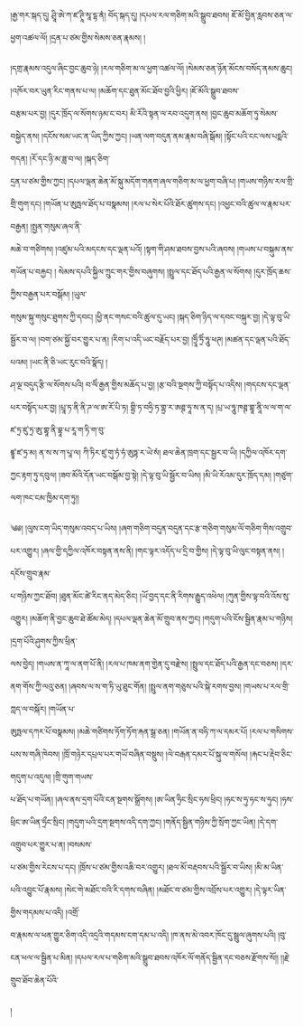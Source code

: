 ﻿  
།རྒྱ་གར་སྐད་དུ། ཤྲཱི་ཨེ་ཀ་ཛ་ཊཱི་སཱ་དྷ་ནཾ། བོད་སྐད་དུ། །དཔལ་རལ་གཅིག་མའི་སྒྲུབ་ཐབས། ཇོ་མོ་བྱིན་རླབས་ཅན་ལ་ཕྱག་འཚལ་ལོ། །དྲན་པ་ཙམ་གྱིས་སེམས་ཅན་རྣམས། །  
  
།དགྲ་རྣམས་འདུལ་ཞིང་བྱང་ཆུབ་ཉེ། །རལ་གཅིག་མ་ལ་ཕྱག་འཚལ་ལོ། །སེམས་ཅན་ཉོན་མོངས་བསོད་ནམས་ཆུང། །འཁོར་བར་ཡུན་རིང་གནས་པ་ལ། །མཆོག་དང་ཐུན་མོང་ཐོབ་བྱའི་ཕྱིར། །ཇོ་མོའི་སྒྲུབ་ཐབས་  
བརྩམ་པར་བྱ། །དུར་ཁྲོད་ལ་སོགས་ཉམ་ང་བར། མི་རོའི་སྟན་ལ་རབ་འདུག་ནས། །བྱང་ཆུབ་མཆོག་ཏུ་སེམས་བསྐྱེད་ནས། །དངོས་སམ་ཡང་ན་ཡིད་ཀྱིས་ཀྱང། །ཡན་ལག་བདུན་ནམ་རྣམ་བཞི་སྒོམ། །སྟོང་པའི་ངང་ལས་པདྨའི་གདན། །རོ་དང་ཉི་མ་ཟླ་བ་ལ། །སྐད་ཅིག་  
དྲན་པ་ཙམ་གྱིས་ཀྱང། །དཔལ་ལྡན་ཆེན་མོ་སྐུ་མདོག་གནག་ཞལ་གཅིག་མ་ལ་ཕྱག་བཞི་པ། །གཡས་གཉིས་རལ་གྲི་གྲི་གུག་དང། །གཡོན་པ་ཨུཏྤལ་ཐོད་པ་བསྣམས། །རལ་པ་སེར་པོའི་ཐོར་ཚུགས་དང། །འཕྱང་བའི་ཚུལ་ལ་རྣམ་པར་བརྒྱན། །སྤྱན་གསུམ་ཞལ་ནི་  
མཆེ་བ་གཙིགས། །འཛུམ་པའི་མདངས་དང་ལྡན་པའོ། །སྟག་གི་ཤམ་ཐབས་བྱས་པའི་ཞབས། །གཡས་པ་བསྐུམ་ནས་གཡོན་པ་བརྐྱང། ། སེམས་དཔའི་སྐྱིལ་ཀྲུང་གར་གྱིས་བཞུགས། །སྤྲུལ་དང་ཐོད་པའི་རྒྱན་ལ་སོགས། །དུར་ཁྲོད་ཆས་ཀྱིས་བརྒྱན་པར་བསྒོམ། །ཡུལ་  
གསུམ་སྐུ་གསུང་ཐུགས་ཀྱི་དབང། །ཕྱི་ནང་གསང་བའི་ཚུལ་དུ་ཡང། །སྐད་ཅིག་ཉིད་ལ་དབང་བསྐུར་བྱ། །དེ་ལྟ་བུ་ཡི་སྦྱོར་བ་ལ། །བག་ཙམ་སྐྱོ་བར་གྱུར་པ་ན། །རིག་པ་འདི་ཡང་བརྗོད་པར་བྱ། །ཧྲཱིཾ་ཏྲིཾ་ཧཱུ་ཕཊ། །མཚན་དང་ལྡན་པའི་ཐོད་པའམ། །ཡང་ནི་ཅི་ཡང་རུང་བའི་སྣོད། །  
ཤ་ལྔ་བདུད་རྩི་ལ་སོགས་པའི། བ་ལིཾ་རྒྱན་གྱིས་མཆོད་པ་བྱ། །རྩ་བའི་སྔགས་ཀྱི་བསྟོད་པ་འདིས། །གདངས་དང་ལྡན་པར་བསྟོད་པར་བྱ། །པྲཱ་ཏ་ནི་ནི་ཌ་ལ་ཨ་རོ་པི་ཏ། གྷྲི་ཏ་བཧྲི་ཏ་གྷྲ་ར་ཨཊྚ་ཧཱ་ས་ན་ད། །པྲ་ཡ་ཧཱུ་ཁཊྚ་གྷཱ་ནཱི་ལ་ལ་ག་ལ་ཛ་ཏྲ་ཛུ་ཏྲ་ཨུ་གྷཱ་ནི་བྷཱ་པ་རཱ་ག་ཏི་ག་བུ་  
ཛྙཱ་ཛ་ཏྲ་མ། ན་ས་ས་ཀ་པཱ་ལ། ཀི་ཏིར་ཛུ་གུ་ཏཾ་ཧཾ་ཨུཏྟ་ར་ཡེ་སཾ། ཐལ་ཆེན་ཁྲག་དང་སྦྱར་བ་ཡི། །དཀྱིལ་འཁོར་དག་ཀྱང་རྟག་ཏུ་དབུལ། །ཟབ་མོའི་དོན་ཡང་བསྒོམ་བྱ་སྟེ། །དེ་ལྟ་བུ་ཡི་སྦྱོར་བ་ཡིས། །མི་ཡི་རོའམ་དུར་ཁྲོད་དམ། །གཙུག་ལག་ཁང་ངམ་ཁྱིམ་དག་ཏུ།།  
  
༄༅། །ལུས་ངག་ཡིད་གསུམ་འབད་པ་ཡིས། །ཞག་གཅིག་བདུན་བདུན་དང་རྩ་གཅིག་གསུམ་ལོ་གཅིག་གིས་འགྲུབ་པར་འགྱུར། །ཞལ་གྱི་དཀྱིལ་འཁོར་བསྟན་ནས་ནི། །གང་ལྟར་འདོད་པ་དྲི་བ་གྱིས། །དེ་ལྟ་བུ་ཡི་ལུང་བསྟན་ནས། །དངོས་གྲུབ་རྣམ་  
པ་གཉིས་ཀྱང་ཐོབ། །ཐུན་མོང་ཚེ་རིང་ནད་མེད་ཅིང། །ཡོ་བྱད་དང་ནི་རིགས་རྒྱུད་འཕེལ། །ཀུན་གྱིས་ལྟ་བའི་འོས་སུ་འགྱུར། །མཆོག་ནི་བྱང་ཆུབ་ཐེ་ཚོམ་མེད། །དཔལ་ལྡན་ཆེན་མོ་གྲུབ་ནས་ཀྱང། །གདུག་པའི་ངོས་སྦྱིན་རྣམ་པ་གཉིས། །དྲག་པོའི་ཤུགས་ཀྱིས་ཕྲིན་  
ལས་བྱེད། །གཡས་ན་ཀཱ་ལ་ནག་པོ་ནི། །རལ་པ་ཁམ་ནག་གྱེན་དུ་བརྫེས། །སྤྲུལ་དང་ཐོད་པའི་རྒྱན་དང་བཅས། །དར་ནག་གོས་ཀྱི་ལའུ་ཅན། །ཞབས་ལ་ས་ག་ཏི་ཡུ་ཐུང་གོན། །སྤྲུལ་ནག་གཅུས་པའི་སྐེ་རགས་བྱས། །གཡས་པ་རལ་གྲི་ཀླད་ལ་བསྐོར། །གཡོན་པ་  
ཨུཏྤལ་དཀར་པོ་བསྣམས། །མཆེ་གཙིགས་ཏོག་ཏོག་རྐན་སྒྲ་ཅན། །གཡོན་ན་བཧི་ཀ་ལ་དམར་པོ། །རལ་པ་གསིགས་པས་ས་གཞི་ཁེབས། །ཁྲོ་གཉེར་དཔྲལ་པར་གཡོ་བཞིན་བསྡུས། །ལེ་བརྒན་དམར་པོ་སྐུ་ལ་གསོལ། །རྐང་པ་རྡེབ་ཅིང་གདུག་པ་འདུལ། །གྲི་གུག་གཡས་  
པ་ཐོད་པ་གཡོན། །ཞལ་ནས་དྲག་པོའི་ངན་སྔགས་སྒྲོགས། །ཨ་ཡིན་ཧྲིང་སྲིང་ཧས་ཕྲིང། །ཧང་ས་ཧུ་ཧང་ས་ཧུང། །ཧས་ཕྲིང་ཨ་ཡིན་ཧྲྀང་སྲིང། །གདུག་པའི་དྲག་སྔགས་འདི་དག་ཀྱང། །གནོད་སྦྱིན་གཉིས་ཀྱི་སྲོག་ཀྱང་ཡིན། །དེ་དག་འགྲུབ་པར་གྱུར་པ་ན། །བསམས་  
པ་ཙམ་གྱིས་རེངས་པ་དང། །ཁྲོས་པ་ཙམ་གྱིས་འཆི་བར་འགྱུར། །ཐལ་མོ་བརྡབས་པའི་སྦྱོར་བ་ཡིས། །མི་མ་ཡིན་པའི་འབྱུང་པོ་རྣམས། །སེང་གེ་མཐོང་བའི་རི་དགས་བཞིན། །མཐོང་བ་ཙམ་གྱིས་འབྲོས་པར་འགྱུར། །དེ་ལྟར་ཡིན་གྱིས་གདམས་པ་འདི། །འགྲོ་  
བ་རྣམས་ལ་ཕན་གྱུར་ཅིག་འདི་འདྲའི་གདམས་ངག་དམ་པ་འདི། །ཁ་ནས་མེ་འབར་ཁོང་དུ་སྦྲུལ་ཞུགས་པའི། །བུ་ངན་ཕལ་ལ་སྦྱིན་པ་མིན། །དཔལ་རལ་པ་གཅིག་མའི་སྒྲུབ་ཐབས་འཁོར་ལོ་གནོད་སྦྱིན་དང་བཅས་རྫོགས་སོ།། །།རྗེ་གྲུབ་ཐོབ་ཆེན་པོའི་  
  
།  
  
  
